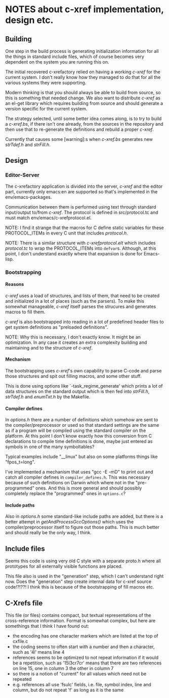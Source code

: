 # NOTES about c-xref implementation, design etc. #

## Building ##

One step in the build process is generating initialization information
for all the things in standard include files, which of course becomes
very dependent on the system you are running this on.

The initial recovered c-xrefactory relied on having a working _c-xref_
for the current system. I don't really know how they managed to do
that for all the various systems they were supporting.

Modern thinking is that you should always be able to build from
source, so this is something that needed change. We also want to
distribute _c-xref_ as an el-get library which requires building from
source and should generate a version specific for the current system.

The strategy selected, until some better idea comes along, is to try
to build a _c-xref.bs_, if there isn't one already, from the sources in
the repository and then use that to re-generate the definitions and
rebuild a proper _c-xref_.

Currently that causes some [warning]:s when _c-xref.bs_ generates new
_strTdef.h_ and _strFill.h_.

## Design ##

### Editor-Server

The c-xrefactory application is divided into the server, _c-xref_ and
the editor part, currently only emacs:en are supported so that's
implemented in the env/emacs-packages.

Communication between them is performed using text through standard
input/output to/from _c-xref_. The protocol is defined in
src/protocol.tc and must match env/emacs/c-xrefprotocol.el.

NOTE: I find it strange that the macros for C define static variables for
these PROTOCOL_ITEMs in every C unit that includes _protocol.h_.

NOTE: There is a similar structure with _c-xrefprotocol.elt_ which
includes _protocol.tc_ to wrap the PROTOCOL_ITEMs into
`defvar`s. Although, at this point, I don't understand exactly where
that expansion is done for Emacs-lisp.

### Bootstrapping

#### Reasons

_c-xref_ uses a load of structures, and lists of them, that need to be
created and initialized in a lot of places (such as the parsers). To
make this somewhat manageable, _c-xref_ itself parses the strucures
and generates macros to fill them.

_c-xref_ is also bootstrapped into reading in a lot of predefined
header files to get system definitions as "preloaded
definitions".

NOTE: Why this is necessary, I don't exactly know. It might be an
optimization. In any case it creates an extra complexity building and
maintaining and to the structure of _c-xref_.

#### Mechanism

The bootstrapping uses _c-xref_'s own capability to parse C-code and
parse those structures and spit out filling macros, and some other
stuff.

This is done using options like `-task_regime_generate'
which prints a lot of data structures on the standard output which is
then fed into _strFill.h_, _strTdef.h_ and _enumTxt.h_ by the
Makefile.

#### Compiler defines

In _options.h_ there are a number of definitions which somehow are
sent to the compiler/preprocessor or used so that standard settings
are the same as if a program will be compiled using the standard
compiler on the platform. At this point I don't know exactly how this
conversion from C declarations to compile time definitions is done,
maybe just entered as symbols in one of the many symboltables?

Typical examples include "__linux" but also on some platforms things
like "fpos_t=long".

I've implemented a mechanism that uses "gcc -E -mD" to print out and
catch all compiler defines in `compiler_defines.h`. This was necessary
because of such definitions on Darwin which where not in the
"pre-programmed" ones. And this is more general and should possibly
completely replace the "programmed" ones in `options.c`?

#### Include paths

Also in _options.h_ some standard-like include paths are added, but
there is a better attempt in _getAndProcessGccOptions()_ which uses
the compiler/preprocessor itself to figure out those paths. This is
much better and should really be the only way, I think.

## Include files

Seems this code is using very old C style with a separate proto.h
where all prototypes for all externally visible functions are placed.

This file also is used in the "generation" step, which I can't
understand right now. Does the "generation" step create internal data
for c-xref source code!?!??! I think this is because of the
bootstrapping of fill macros etc.

## C-Xrefs file

This file (or files) contains compact, but textual representations of
the cross-reference information. Format is somewhat complex, but here
are somethings that I think I have found out:

- the encoding has one character markers which are listed at the top
  of cxfile.c
- the coding seems to often start with a number and then a character,
  such as '4l' means line 4
- references seems to be optimized to not repeat information if it
  would be a repetition, such as '15l3cr7cr' means that there are two
  references on line 15, one in column 3 the other in column 7
- so there is a notion of "current" for all values which need not be
  repeated
- e.g. references all use 'fsulc' fields, i.e. file, symbol index,
  line and column, but do not repeat 'f' as long as it is the same
